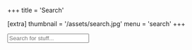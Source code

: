 +++
title = 'Search'

[extra]
thumbnail = '/assets/search.jpg'
menu = 'search'
+++

<div class="search-container">
  <input type="text" id="search-input" placeholder="Search for stuff...">
  <div class="search-results">
      <ul class="search-results-items">
      </ul>
  </div>
</div>

<script type="text/javascript" src="/elasticlunr.min.js"></script>
<script type="text/javascript" src="/scripts/search.js"></script>